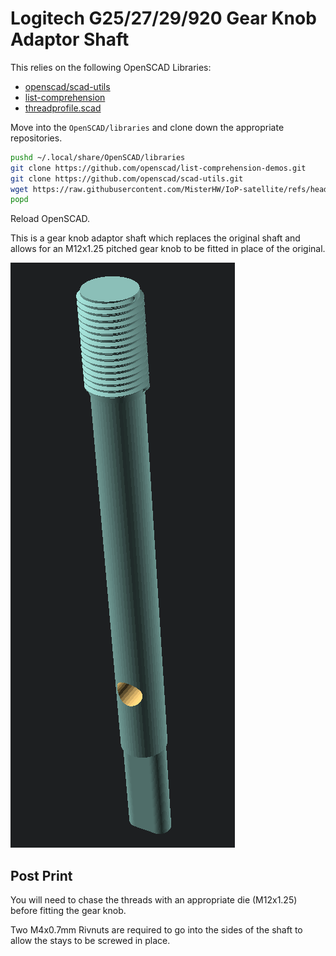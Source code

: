 # Logitech G25/27/29/920 Gear Knob Adaptor Shaft

This relies on the following OpenSCAD Libraries:

 * [openscad/scad-utils](https://github.com/openscad/scad-utils)
 * [list-comprehension](https://github.com/openscad/list-comprehension-demos)
 * [threadprofile.scad](https://github.com/MisterHW/IoP-satellite/blob/master/OpenSCAD%20bottle%20threads/thread_profile.scad)

Move into the `OpenSCAD/libraries` and clone down the appropriate repositories.

```bash
pushd ~/.local/share/OpenSCAD/libraries
git clone https://github.com/openscad/list-comprehension-demos.git
git clone https://github.com/openscad/scad-utils.git
wget https://raw.githubusercontent.com/MisterHW/IoP-satellite/refs/heads/master/OpenSCAD%20bottle%20threads/thread_profile.scad
popd
```

Reload OpenSCAD.

This is a gear knob adaptor shaft which replaces the original shaft and allows for an M12x1.25 pitched gear knob to be fitted in place of the original.

![](./images/side.png)

## Post Print

You will need to chase the threads with an appropriate die (M12x1.25) before fitting the gear knob.

Two M4x0.7mm Rivnuts are required to go into the sides of the shaft to allow the stays to be screwed in place.
